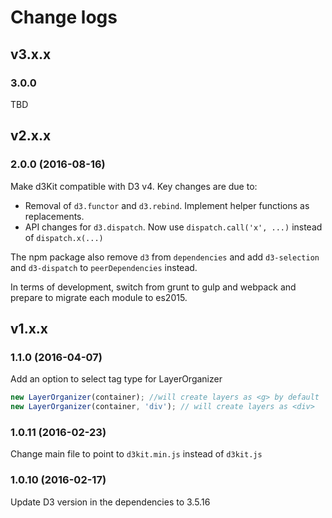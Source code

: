 # Change logs

## v3.x.x

### 3.0.0

TBD

## v2.x.x

### 2.0.0 (2016-08-16)

Make d3Kit compatible with D3 v4. Key changes are due to:

- Removal of `d3.functor` and `d3.rebind`. Implement helper functions as replacements.
- API changes for `d3.dispatch`. Now use `dispatch.call('x', ...)` instead of `dispatch.x(...)`

The npm package also remove `d3` from `dependencies` and add `d3-selection` and `d3-dispatch` to `peerDependencies` instead.

In terms of development, switch from grunt to gulp and webpack and prepare to migrate each module to es2015.

## v1.x.x

### 1.1.0 (2016-04-07)

Add an option to select tag type for LayerOrganizer

```javascript
new LayerOrganizer(container); //will create layers as <g> by default
new LayerOrganizer(container, 'div'); // will create layers as <div>
```

### 1.0.11 (2016-02-23)

Change main file to point to `d3kit.min.js` instead of `d3kit.js`

### 1.0.10 (2016-02-17)

Update D3 version in the dependencies to 3.5.16

